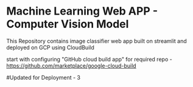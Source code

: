 # Machine Learning Web APP - Computer Vision Model
This Repository contains image classifier web app built on streamlit and deployed on GCP using CloudBuild

start with configuring "GitHub cloud build app" for required repo - https://github.com/marketplace/google-cloud-build

#Updated for Deployment - 3
